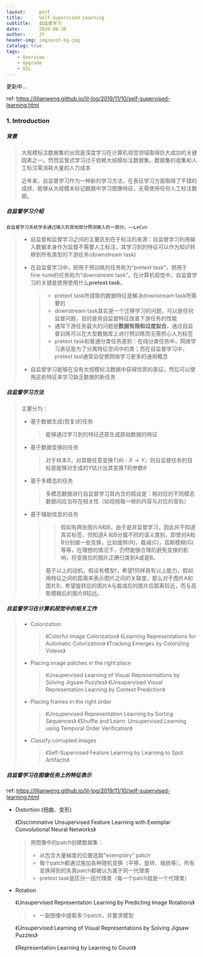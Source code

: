 ```yaml
---
layout:     post
title:      Self-Supervised Learning
subtitle:   自监督学习
date:       2020-06-30
author:     JY
header-img: img/post-bg.jpg
catalog: true
tags:
    - Overview
    - Upgrade
    - SSL
---
```


更新中...

ref: https://lilianweng.github.io/lil-log/2019/11/10/self-supervised-learning.html

### 1. Introduction

##### **背景**

> 大规模标注数据集的出现是深度学习在计算机视觉领域取得巨大成功的关键因素之一。然而监督式学习过于依赖大规模标注数据集，数据集的收集和人工标注需消耗大量的人力成本
>
> 近年来，自监督学习作为一种新的学习方法，在表征学习方面取得了不错的成绩，能够从大规模未标记数据中学习图像特征，无需使用任何人工标注数据。



##### **自监督学习介绍**

`自监督学习系统学会通过输入的其他部分预测输入的一部分。——LeCun`

> - 自监督和监督学习之间的主要区别在于标注的来源：自监督学习利用输入数据本身作为监督不需要人工标注，其学习到的特征可以作为知识转移到所有类型的下游任务(downstream task)
>
> - 在自监督学习中，把用于预训练的任务称为“pretext task”，把用于fine-tune的任务称为“downstream task”。在计算机视觉中，自监督学习的关键是使用使用什么**pretext task**。
>
>   > - pretext task所提取的数据特征是解决downstream task所需要的
>   > - downstream task其实是一个迁移学习的问题，可以是任何监督问题，目的是用自监督特征改善下游任务的性能
>   > - 通常下游任务最大的问题是**数据有限和过度拟合**，通过自监督训练可以在大型数据库上进行预训练而无需担心人为标签
>   > - pretext task和普通分类任务差别：在纯分类任务中，网络学习表征是为了分离特征空间中的类；而在自监督学习中，pretext tasl通常会促使网络学习更多的通用概念
> 
> - 自监督学习能够在没有大规模标注数据中获得优质的表征，然后可以使用这些特征来学习缺乏数据的新任务



##### 自监督学习方法

> 主要分为：
>
> - 基于数据生成(恢复)的任务
>
>   > 能够通过学习到的特征还原生成原始数据的特征
>
> - 基于数据变换的任务
>
>   > 对于样本$X$，对其做任意变换$T(\theta):X \rightarrow Y$，则自监督任务的目标是能够对生成的$Y$估计出其变换$T$的参数$\theta$
>
> - 基于多模态的任务
>
>   > 多模态数据进行自监督学习其内含的假设是：相对应的不同模态数据间应当存在相关性（如视频每一帧的内容与对应的音轨）
>
> - 基于辅助信息的任务
>
>   > > 假如有两张图片A和B，由于是非监督学习，因此并不知道真实标签，但知道A 和B分属不同的语义类别，即使对A和B分别做一些变换，比如旋转(R)，裁减(C)，高斯模糊(G)等等，在理想的情况下，仍然能够合理的避免变换的影响，将变换后的图片正确归类到A或是B。
>   >
>   > 基于以上的动机，假设有模型f，希望f同样具有以上能力，假如用特征之间的距离来表示图片之间的关联度，那么对于图片A和图片B，希望旋转后的图片A与裁减后的图片后距离较近，而与高斯模糊后的图片B较远。



##### **自监督学习在计算机视觉中的相关工作**

> - Colorization
>
>   > 《Colorful Image Colorization》
>   > 《Learning Representations for Automatic Colorization》
>   > 《Tracking Emerges by Colorizing Videos》
>
> - Placing image patches in the right place
>
>   > 《Unsupervised Learning of Visual Representations by Solving Jigsaw Puzzles》
>   > 《Unsupervised Visual Representation Learning by Context Prediction》
>
> - Placing frames in the right order
>
>   > 《Unsupervised Representation Learning by Sorting Sequences》
>   > 《Shuffle and Learn: Unsupervised Learning using Temporal Order Verification》
>
> - Classify corrupted images
>
>   > 《Self-Supervised Feature Learning by Learning to Spot Artifacts》



##### 自监督学习在图像任务上的特征表示

ref: https://lilianweng.github.io/lil-log/2019/11/10/self-supervised-learning.html

- Distortion (扭曲、变形)

  《Discriminative Unsupervised Feature Learning with Exemplar Convolutional Neural Networks》

  > 用图像中的patch创建数据集：
  >
  > - 从包含大量梯度的位置选取"exemplary" patch
  > - 每个patch都通过施加各种随机变换（平移、旋转、缩放等），所有变换得到的失真patch都被认为属于同一代理类
  > - pretext task是区分一组代理类（每一个patch就是一个代理类）

- Rotation

  《Unsupervised Representation Learning by Predicting Image Rotations》

  > - 一副图像中提取多个patch，并要求模型

  《Unsupervised Learning of Visual Representations by Solving Jigsaw Puzzles》

  > 

  《Representation Learning by Learning to Count》
  
  > 